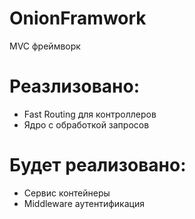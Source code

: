 # OnionFramwork
MVC фреймворк

<h1> Реазлизовано: </h1>
<ul>
<li>Fast Routing для контроллеров</li>
<li>Ядро с обработкой запросов </li>
</ul>
<h1> Будет реализовано: </h1>
<ul>
<li> Сервис контейнеры</li>
<li> Middleware аутентификация </li>
</ul>
